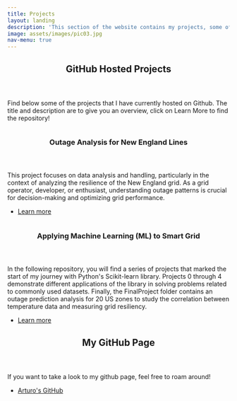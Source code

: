 ```yaml
---
title: Projects
layout: landing
description: 'This section of the website contains my projects, some of them finished, some of them in progress and some more to come!'
image: assets/images/pic03.jpg
nav-menu: true
---
```


<!-- Main -->
<div id="main">

<!-- One -->
<section id="one">
	<div class="inner">
		<header class="major">
			<h2>GitHub Hosted Projects</h2>
		</header>
		<p>Find below some of the projects that I have currently hosted on Github. The title and description are to give you an overview, click on Learn More to find the repository!</p>
	</div>
</section>

<!-- Two -->
<section id="two" class="spotlights">
	<section>
		<a href="generic.html" class="image">
			<img src="{% link assets/images/isone.jpg %}" alt="" data-position="center center" />
		</a>
		<div class="content">
			<div class="inner">
				<header class="major">
					<h3>Outage Analysis for New England Lines</h3>
				</header>
				<p>This project focuses on data analysis and handling, particularly in the context of analyzing the resilience of the New England grid. As a grid operator, developer, or enthusiast, understanding outage patterns is crucial for decision-making and optimizing grid performance.</p>
				<ul class="actions">
					<li><a href="https://github.com/arturogalofre/NewEnglandGrid_OutageAnalysis" class="button">Learn more</a></li>
				</ul>
			</div>
		</div>
	</section>
	<section>
		<a href="generic.html" class="image">
			<img src="{% link assets/images/grid_pic.png %}" alt="" data-position="top center" />
		</a>
		<div class="content">
			<div class="inner">
				<header class="major">
					<h3>Applying Machine Learning (ML) to Smart Grid</h3>
				</header>
				<p>In the following repository, you will find a series of projects that marked the start of my journey with Python's Scikit-learn library. Projects 0 through 4 demonstrate different applications of the library in solving problems related to commonly used datasets. Finally, the FinalProject folder contains an outage prediction analysis for 20 US zones to study the correlation between temperature data and measuring grid resiliency.</p>
				<ul class="actions">
					<li><a href="generic.html" class="button">Learn more</a></li>
				</ul>
			</div>
		</div>
	</section>
	<!--
	<section>
		<a href="generic.html" class="image">
			<img src="{% link assets/images/pic10.jpg %}" alt="" data-position="25% 25%" />
		</a>
		<div class="content">
			<div class="inner">
				<header class="major">
					<h3>Sed nunc ligula</h3>
				</header>
				<p>Nullam et orci eu lorem consequat tincidunt vivamus et sagittis magna sed nunc rhoncus condimentum sem. In efficitur ligula tate urna. Maecenas massa sed magna lacinia magna pellentesque lorem ipsum dolor. Nullam et orci eu lorem consequat tincidunt. Vivamus et sagittis tempus.</p>
				<ul class="actions">
					<li><a href="generic.html" class="button">Learn more</a></li>
				</ul>
			</div>
		</div>
	</section>
</section>
-->
<!-- Three -->
<section id="three">
	<div class="inner">
		<header class="major">
			<h2>My GitHub Page</h2>
		</header>
		<p>If you want to take a look to my github page, feel free to roam around!</p>
		<ul class="actions">
			<li><a href="https://github.com/arturogalofre" class="button next">Arturo's GitHub</a></li>
		</ul>
	</div>
</section>

</div>
